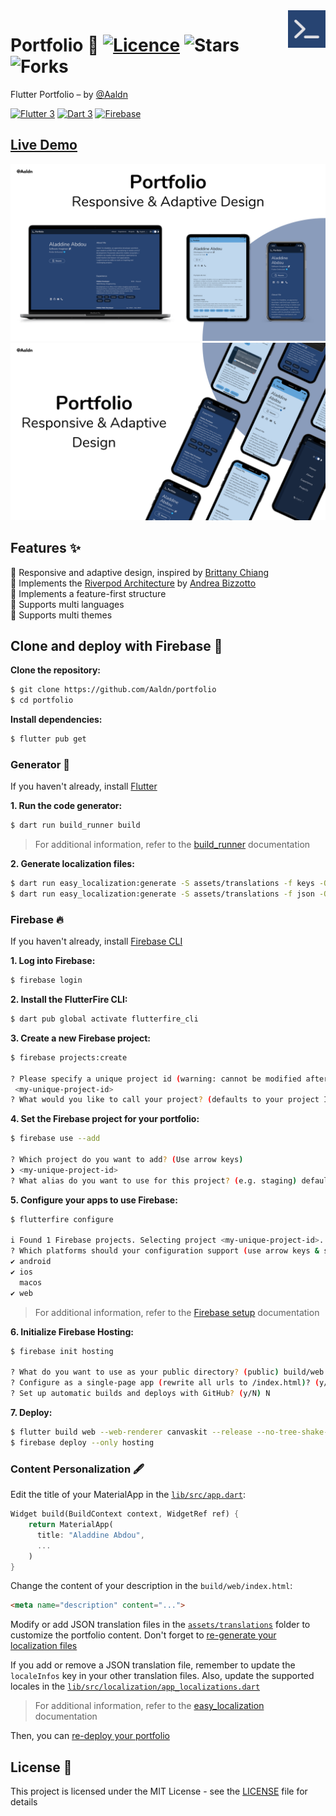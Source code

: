 <img src="assets/images/logo.png" align="right" width="60px"/>

# Portfolio 💙 [![Licence](https://img.shields.io/github/license/Aaldn/portfolio?color=a51931&style=flat-square)](https://github.com/Aaldn/portfolio/blob/master/LICENSE.md) ![Stars](https://img.shields.io/github/stars/Aaldn/portfolio?color=e3b341&style=flat-square) ![Forks](https://img.shields.io/github/forks/Aaldn/portfolio?color=238636&style=flat-square)

Flutter Portfolio – by [@Aaldn](https://github.com/Aaldn)

[![Flutter 3](https://img.shields.io/badge/Flutter-3.10-02569b.svg?style=flat-square&logo=flutter&logoColor=13b9fd)](https://flutter.dev/)
[![Dart 3](https://img.shields.io/badge/Dart-3.0-0175c2.svg?style=flat-square&logo=dart&logoColor=13b9fd)](https://dart.dev/)
[![Firebase](https://img.shields.io/badge/Firebase--ffcc30.svg?style=flat-square&logo=firebase)](https://firebase.google.com/)

## [Live Demo](https://aladdine.dev)

<img src="assets/screenshots/mockups-1.png">
<img src="assets/screenshots/mockups-2.png">

## Features ✨

💙 Responsive and adaptive design, inspired by [Brittany Chiang](https://brittanychiang.com)\
💙 Implements the [Riverpod Architecture](https://codewithandrea.com/articles/flutter-app-architecture-riverpod-introduction/) by [Andrea Bizzotto](https://github.com/bizz84)\
💙 Implements a feature-first structure\
💙 Supports multi languages\
💙 Supports multi themes

## Clone and deploy with Firebase 🚀

**Clone the repository:**
```bash
$ git clone https://github.com/Aaldn/portfolio
$ cd portfolio
```

**Install dependencies:**
```bash
$ flutter pub get
```

### Generator 🤖

If you haven't already, install [Flutter](https://docs.flutter.dev/get-started/install)

**1. Run the code generator:**
```bash
$ dart run build_runner build
```

> For additional information, refer to the [build_runner](https://pub.dev/packages/build_runner) documentation


<a id="generate-localization-files">**2. Generate localization files:**</a>
```bash
$ dart run easy_localization:generate -S assets/translations -f keys -O lib/src/localization/generated -o locale_keys.g.dart
$ dart run easy_localization:generate -S assets/translations -f json -O lib/src/localization/generated -o locale_json.g.dart
```

### Firebase 🔥

If you haven't already, install [Firebase CLI](https://firebase.google.com/docs/cli#install_the_firebase_cli)

**1. Log into Firebase:**
```bash
$ firebase login
```

**2. Install the FlutterFire CLI:**
```bash
$ dart pub global activate flutterfire_cli
```

**3. Create a new Firebase project:**
```bash
$ firebase projects:create

? Please specify a unique project id (warning: cannot be modified afterward) [6-30 characters]:
 <my-unique-project-id>
? What would you like to call your project? (defaults to your project ID) <my-unique-project-id>
```

**4. Set the Firebase project for your portfolio:**
```bash
$ firebase use --add

? Which project do you want to add? (Use arrow keys)
❯ <my-unique-project-id>
? What alias do you want to use for this project? (e.g. staging) default
```

**5. Configure your apps to use Firebase:**
```bash
$ flutterfire configure

i Found 1 Firebase projects. Selecting project <my-unique-project-id>.
? Which platforms should your configuration support (use arrow keys & space to select)? › 
✔ android                                                
✔ ios                                                    
  macos                                                  
✔ web                                                    
```

> For additional information, refer to the [Firebase setup](https://firebase.google.com/docs/flutter/setup?platform=ios) documentation

**6. Initialize Firebase Hosting:**
```bash
$ firebase init hosting

? What do you want to use as your public directory? (public) build/web
? Configure as a single-page app (rewrite all urls to /index.html)? (y/N) y
? Set up automatic builds and deploys with GitHub? (y/N) N
```

<a id="deploy">**7. Deploy:**</a>
```bash
$ flutter build web --web-renderer canvaskit --release --no-tree-shake-icons
$ firebase deploy --only hosting
```

### Content Personalization 🖋

Edit the title of your MaterialApp in the [`lib/src/app.dart`](lib/src/app.dart):
```dart
Widget build(BuildContext context, WidgetRef ref) {
    return MaterialApp(
      title: "Aladdine Abdou",
      ...
    )
}
```

Change the content of your description in the `build/web/index.html`:
```html
<meta name="description" content="...">
```

Modify or add JSON translation files in the [`assets/translations`](assets/translations) folder to customize the portfolio content. Don't forget to [re-generate your localization files](#generate-localization-files)

If you add or remove a JSON translation file, remember to update the `localeInfos` key in your other translation files. Also, update the supported locales in the [`lib/src/localization/app_localizations.dart`](lib/src/localization/app_localizations.dart)

> For additional information, refer to the [easy_localization](https://pub.dev/packages/easy_localization) documentation

Then, you can [re-deploy your portfolio](#deploy)

## License 📄

This project is licensed under the MIT License - see the [LICENSE](https://github.com/Aaldn/portfolio/blob/main/LICENSE.md) file for details